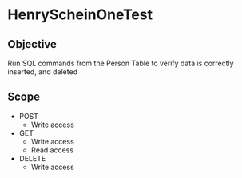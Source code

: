 # HenryScheinOneTest

## Objective
Run SQL commands from the Person Table to verify data is correctly inserted, and deleted

## Scope
* POST
  * Write access
* GET
  * Write access
  * Read access
* DELETE
  * Write access
